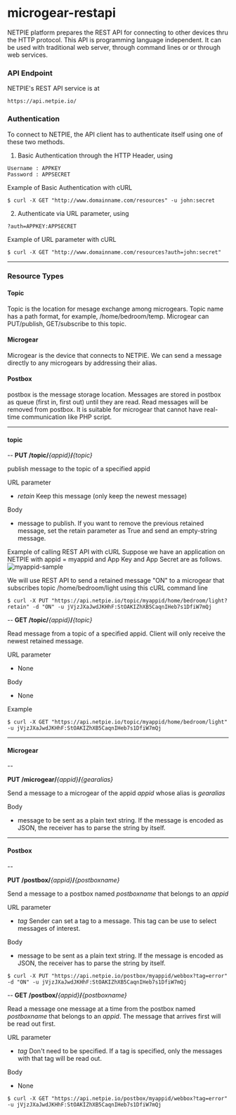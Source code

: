 # microgear-restapi

NETPIE platform prepares the REST API for connecting to other devices thru the HTTP protocol. This API is programming language independent. It can be used with traditional web server, through command lines or or through web services. 

### API Endpoint
NETPIE's REST API service is at 

```
https://api.netpie.io/
```

### Authentication
To connect to NETPIE, the API client has to authenticate itself using one of these two methods.

1. Basic Authentication through the HTTP Header, using 
```
Username : APPKEY
Password : APPSECRET
```
Example of Basic Authentication with cURL
```
$ curl -X GET "http://www.domainname.com/resources" -u john:secret 
```
2. Authenticate via URL parameter, using 
```
?auth=APPKEY:APPSECRET
```
Example of URL parameter with cURL
```
$ curl -X GET "http://www.domainname.com/resources?auth=john:secret" 
```
---
### Resource Types
#### Topic
Topic is the location for mesage exchange among microgears. Topic name has a path format, for example, /home/bedroom/temp.  Microgear can PUT/publish, GET/subscribe to this topic. 

#### Microgear
Microgear is the device that connects to NETPIE. We can send a message directly to any microgears by addressing their alias. 
#### Postbox
postbox is the message storage location. Messages are stored in postbox as queue (first in, first out) until they are read. Read messages will be removed from postbox. It is suitable for microgear that cannot have real-time communication like PHP script.

---


#### topic
--
**PUT /topic/**_{appid}_**/**_{topic}_

publish message to the topic of a specified appid 

URL parameter
* *retain* Keep this message (only keep the newest message)

Body
  * message to publish. If you want to remove the previous retained message, set the retain parameter as True and send an empty-string message.

Example of calling REST API with cURL 
Suppose we have an application on NETPIE with appid = myappid and App Key and App Secret are as follows.
![myappid-sample](https://cloud.githubusercontent.com/assets/7685964/11860526/509ed20a-a4a8-11e5-9bda-43749e256e70.png)

We will use REST API to send a retained message  "ON" to a microgear that  subscribes topic /home/bedroom/light using this cURL command line 
```
$ curl -X PUT "https://api.netpie.io/topic/myappid/home/bedroom/light?retain" -d "ON" -u jVjzJXaJwdJKHhF:StOAKIZhXB5CaqnIHeb7s1DfiW7mQj 
```
--
**GET /topic/**_{appid}_**/**_{topic}_

Read message from a topic of a specified appid. Client will only receive the newest retained message. 

URL parameter
* None

Body
* None

Example
```
$ curl -X GET "https://api.netpie.io/topic/myappid/home/bedroom/light" -u jVjzJXaJwdJKHhF:StOAKIZhXB5CaqnIHeb7s1DfiW7mQj 
```

---
#### Microgear
--

**PUT /microgear/**_{appid}_**/**_{gearalias}_

Send a message to a microgear of the appid *appid* whose alias is *gearalias*

Body
* message to be sent as a plain text string. If the message is encoded as JSON, the receiver has to parse the string by itself.

---
#### Postbox
--

**PUT /postbox/**_{appid}_**/**_{postboxname}_

Send a message to a postbox named *postboxname* that belongs to an *appid*

URL parameter
* *tag* Sender can set a tag to a message. This tag can be use to select messages of interest.

Body
* message to be sent as a plain text string. If the message is encoded as JSON, the receiver has to parse the string by itself.
```
$ curl -X PUT "https://api.netpie.io/postbox/myappid/webbox?tag=error" -d "ON" -u jVjzJXaJwdJKHhF:StOAKIZhXB5CaqnIHeb7s1DfiW7mQj
```
--
**GET /postbox/**_{appid}_**/**_{postboxname}_

Read a message one message at a time from the postbox named *postboxname* that belongs to an *appid*. The message that arrives first will be read out first. 

URL parameter
* *tag* Don't need to be specified. If a tag is specified, only the messages with that tag will be read out.

Body
* None
```
$ curl -X GET "https://api.netpie.io/postbox/myappid/webbox?tag=error" -u jVjzJXaJwdJKHhF:StOAKIZhXB5CaqnIHeb7s1DfiW7mQj
```
